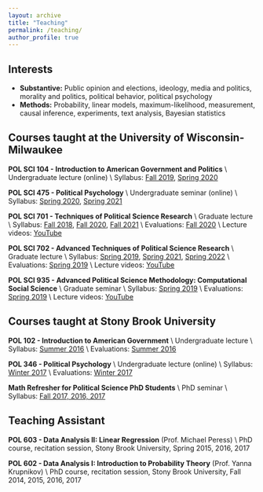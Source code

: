 ```yaml
---
layout: archive
title: "Teaching"
permalink: /teaching/
author_profile: true
---
```


## Interests

- **Substantive:** Public opinion and elections, ideology, media and politics, morality and politics, political behavior, political psychology
- **Methods:** Probability, linear models, maximum-likelihood, measurement, causal inference, experiments, text analysis, Bayesian statistics

## Courses taught at the University of Wisconsin-Milwaukee

**POL SCI 104 - Introduction to American Government and Politics** \\
Undergraduate lecture (online) \\
Syllabus: [Fall 2019](../files/syllabi/PolSci104_2019.pdf), [Spring 2020](../files/syllabi/PolSci104_2020.pdf)

**POL SCI 475 - Political Psychology** \\
Undergraduate seminar (online) \\
Syllabus: [Spring 2020](../files/syllabi/PolSci475_2020.pdf), [Spring 2021](../files/syllabi/PolSci475_2021.pdf)

**POL SCI 701 - Techniques of Political Science Research** \\
Graduate lecture \\
Syllabus: [Fall 2018](../files/syllabi/PolSci701_2018.pdf), [Fall 2020](../files/syllabi/PolSci701_2020.pdf), [Fall 2021](../files/syllabi/PolSci701_2021.pdf) \\
Evaluations: [Fall 2020](../files/syllabi/PolSci701_2020_Evals.pdf) \\
Lecture videos: [YouTube](https://www.youtube.com/playlist?list=PLD7BlzsBs5Z8CGcdZ0ztdOivAbS2C5MO3)

**POL SCI 702 - Advanced Techniques of Political Science Research** \\
Graduate lecture \\
Syllabus: [Spring 2019](../files/syllabi/PolSci702_2019.pdf), [Spring 2021](../files/syllabi/PolSci702_2021.pdf), [Spring 2022](../files/syllabi/PolSci702_2022.pdf) \\
Evaluations: [Spring 2019](../files/syllabi/PolSci702_2019_Evals.pdf) \\
Lecture videos: [YouTube](https://www.youtube.com/playlist?list=PLD7BlzsBs5Z_A9qD_FLjE1UbQawV0dFTT)

**POL SCI 935 - Advanced Political Science Methodology: Computational Social Science** \\
Graduate seminar \\
Syllabus: [Spring 2019](../files/syllabi/PolSci935_2020.pdf) \\
Evaluations: [Spring 2019](../files/syllabi/PolSci935_2020_Evals.pdf) \\
Lecture videos: [YouTube](https://www.youtube.com/playlist?list=PLD7BlzsBs5Z-u9z9pyJ2n3wIfOpXvbXMp)

## Courses taught at Stony Brook University

**POL 102 - Introduction to American Government** \\
Undergraduate lecture \\
Syllabus: [Summer 2016](../files/syllabi/POL102_2016.pdf) \\
Evaluations: [Summer 2016](../files/syllabi/POL102_2016_Evals.pdf)

**POL 346 - Political Psychology** \\
Undergraduate lecture (online) \\
Syllabus: [Winter 2017](../files/syllabi/POL346_2017.pdf) \\
Evaluations: [Winter 2017](../files/syllabi/POL346_2017_Evals.pdf)

**Math Refresher for Political Science PhD Students** \\
PhD seminar \\
Syllabus: [Fall 2017, 2016, 2017](../files/syllabi/mathcamp_syllabus.pdf)

## Teaching Assistant

**POL 603 - Data Analysis II: Linear Regression** (Prof. Michael Peress) \\
PhD course, recitation session, Stony Brook University, Spring 2015, 2016, 2017

**POL 602 - Data Analysis I: Introduction to Probability Theory** (Prof. Yanna Krupnikov) \\
PhD course, recitation session, Stony Brook University, Fall 2014, 2015, 2016, 2017